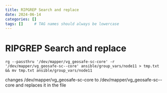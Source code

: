 ```yaml
---
title: RIPGREP Search and replace
date: 2024-06-14
categories: []
tags: []     # TAG names should always be lowercase
---
```


# RIPGREP Search and replace


`rg --passthru '/dev/mapper/vg_geosafe-sc-core' -r '/dev/mapper/vg_geosafe-sc--core' ansible/group_vars/node11 > tmp.txt && mv tmp.txt ansible/group_vars/node11`

changes /dev/mapper/vg_geosafe-sc-core to /dev/mapper/vg_geosafe-sc--core and replaces it in the file

